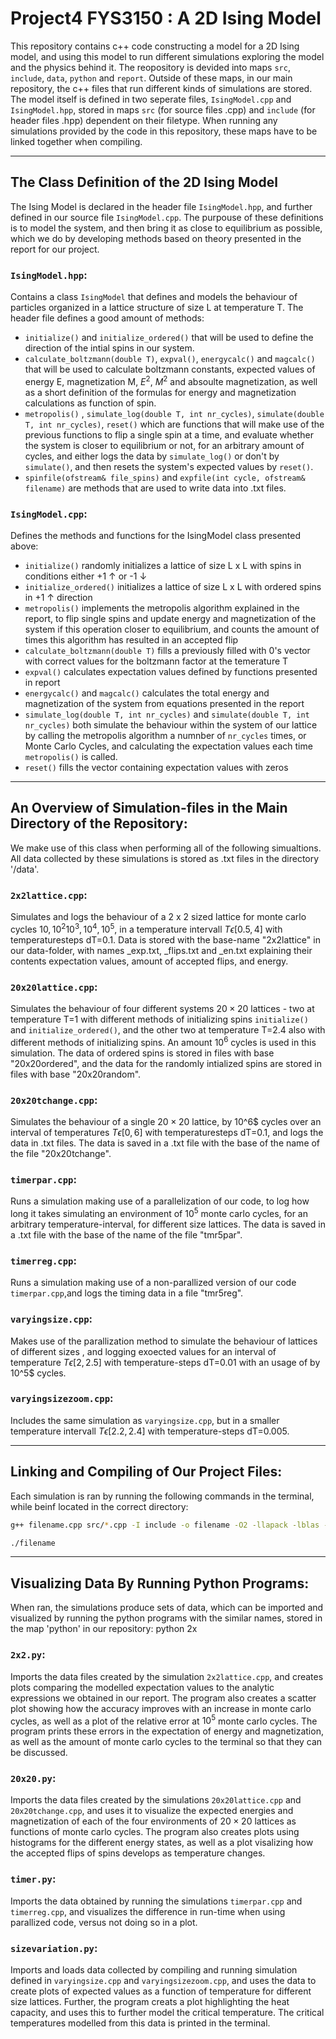 # Project4 FYS3150 : A 2D Ising Model

This repository contains c++ code constructing a model for a 2D Ising model, and using this model to run different simulations exploring the model and the physics behind it. The reopository is devided into maps `src`, `include`, `data`, `python` and `report`. Outside of these maps, in our main repository, the c++ files that run different kinds of simulations are stored. The model itself is defined in two seperate files, `IsingModel.cpp` and `IsingModel.hpp`, stored in maps `src` (for source files .cpp) and  `include` (for header files .hpp) dependent on their filetype. When running any simulations provided by the code in this repository, these maps have to be linked together when compiling.

----------------------
## The Class Definition of the 2D Ising Model
The Ising Model is declared in the header file `IsingModel.hpp`, and further defined in our source file `IsingModel.cpp`. The purpouse of these definitions is to model the system, and then bring it as close to equilibrium as possible, which we do by developing methods based on theory presented in the report for our project.

### `IsingModel.hpp`:
Contains a class `IsingModel` that defines and models the behaviour of particles organized in a lattice structure of size L at temperature T.
The header file defines a good amount of methods:
 * `initialize()` and `initialize_ordered()` that will be used to define the direction of the intial spins in our system.
 * `calculate_boltzmann(double T)`, `expval()`, `energycalc()` and `magcalc()` that will be used to calculate boltzmann constants, expected values of energy E, magnetization M, $E^2$, $M^2$ and absoulte magnetization, as well as a short definition of the formulas for energy and magnetization calculations as function of spin.
 * `metropolis()` , `simulate_log(double T, int nr_cycles)`, `simulate(double T, int nr_cycles)`, `reset()` which are functions that will make use of the previous functions to flip a single spin at a time, and evaluate whether the system is closer to equilibrium or not, for an arbitrary amount of cycles, and either logs the data by `simulate_log()` or don't by `simulate()`, and then resets the system's expected values by `reset()`.
 * `spinfile(ofstream& file_spins)` and  `expfile(int cycle, ofstream& filename)` are methods that are used to write data into .txt files. 

### `IsingModel.cpp`:
Defines the methods and functions for the IsingModel class presented above: 
* `initialize()` randomly initializes a lattice of size L x L with spins in conditions either +1 $\uparrow$ or -1 $\downarrow$
* `initialize_ordered()` initializes a lattice of size L x L with ordered spins in +1 $\uparrow$ direction
* `metropolis()` implements the metropolis algorithm explained in the report, to flip single spins and update energy and magnetization of the system if this operation closer to equilibrium, and counts the amount of times this algorithm has resulted in an accepted flip
* `calculate_boltzmann(double T)` fills a previously filled with 0's vector with correct values for the boltzmann factor at the temerature T
* `expval()` calculates expectation values defined by functions presented in report
* `energycalc()` and `magcalc()` calculates the total energy and magnetization of the system from equations presented in the report
* `simulate_log(double T, int nr_cycles)` and `simulate(double T, int nr_cycles)` both simulate the behaviour within the system of our lattice by calling the metropolis algorithm a numnber of `nr_cycles` times, or Monte Carlo Cycles, and calculating the expectation values each time `metropolis()` is called.
* `reset()` fills the vector containing expectation values with zeros


----------------------
## An Overview of Simulation-files in the Main Directory of the Repository:

We make use of this class when performing all of the following simualtions. All data collected by these simulations is stored as .txt files in the directory '/data'. 

### `2x2lattice.cpp`:
Simulates and logs the behaviour of a 2 x 2 sized lattice for monte carlo cycles $10, 10^2 10^3, 10^4, 10^5$, in a temperature intervall $T\epsilon [0.5,4]$ with temperaturesteps dT=0.1. Data is stored with the base-name "2x2lattice" in our data-folder, with names _exp.txt, _flips.txt and _en.txt explaining their contents expectation values, amount of accepted flips, and energy. 

### `20x20lattice.cpp`:
Simulates the behaviour of four different systems $20\times 20$ lattices - two at temperature T=1 with different methods of initializing spins `initialize()` and `initialize_ordered()`, and the other two at temperature T=2.4 also with different methods of initializing spins. An amount $10^6$ cycles is used in this simulation. The data of ordered spins is stored in files with base "20x20ordered", and the data for the randomly intialized spins are stored in files with base "20x20random".

### `20x20tchange.cpp`:
Simulates the behaviour of a single $20\times 20$ lattice, by 10^6$ cycles over an interval of temperatures $T\epsilon [0,6]$ with temperaturesteps dT=0.1, and logs the data in .txt files. The data is saved in a .txt file with the base of the name of the file "20x20tchange". 


### `timerpar.cpp`:
Runs a simulation making use of a parallelization of our code, to log how long it takes simulating an environment of $10^5$ monte carlo cycles, for an arbitrary temperature-interval, for different size lattices. The data is saved in a .txt file with the base of the name of the file "tmr5par". 

### `timerreg.cpp`:
Runs a simulation making use of a non-parallized version of our code `timerpar.cpp`,and logs the timing data in a file "tmr5reg". 

### `varyingsize.cpp`:
Makes use of the parallization method to simulate the behaviour of lattices of different sizes , and logging exoected values for an interval of temperature $T\epsilon [2,2.5]$ with temperature-steps dT=0.01 with an usage of by 10^5$ cycles.

### `varyingsizezoom.cpp`:
Includes the same simulation as `varyingsize.cpp`, but in a smaller temperature intervall $T\epsilon [2.2,2.4]$ with temperature-steps dT=0.005.

--------------------

## Linking and Compiling of Our Project Files:
Each simulation is ran by running the following commands in the terminal, while beinf located in the correct directory:

```sh
g++ filename.cpp src/*.cpp -I include -o filename -O2 -llapack -lblas -larmadillo -fopenmp

```
```sh
./filename
```

----------------------

## Visualizing Data By Running Python Programs:
When ran, the simulations produce sets of data, which can be imported and visualized by running the python programs with the similar names, stored in the map 'python' in our repository: python 2x

### `2x2.py`:
Imports the data files created by the simulation `2x2lattice.cpp`, and creates plots comparing the modelled expectation values to the analytic expressions we obtained in our report. The program also creates a scatter plot showing how the accuracy improves with an increase in monte carlo cycles, as well as a plot of the relative error at $10^5$ monte carlo cycles. The program prints these errors in the expectation of energy and magnetization, as well as the amount of monte carlo cycles to the terminal so that they can be discussed.

### `20x20.py`:
Imports the data files created by the simulations `20x20lattice.cpp` and `20x20tchange.cpp`, and uses it to visualize the expected energies and magnetization of each of the four environments of $20\times 20$ lattices as functions of monte carlo cycles. The program also creates plots using histograms for the different energy states, as well as a plot visalizing how the accepted flips of spins develops as temperature changes.  

### `timer.py`:
Imports the data obtained by running the simulations `timerpar.cpp` and `timerreg.cpp`, and visualizes the difference in run-time when using parallized code, versus not doing so in a plot. 


### `sizevariation.py`:
Imports and loads data collected by compiling and running simulation defined in `varyingsize.cpp` and `varyingsizezoom.cpp`, and uses the data to create plots of expected values as a function of temperature for different size lattices. Further, the program creats a plot highlighting the heat capacity, and uses this to further model the critical temperature. The critical temperatures modelled from this data is printed in the terminal. 

